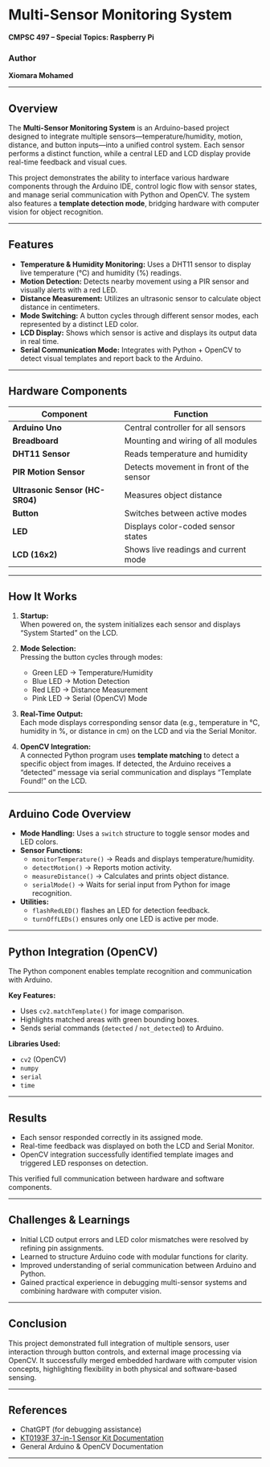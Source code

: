 
# Multi-Sensor Monitoring System

**CMPSC 497 – Special Topics: Raspberry Pi**

### Author
**Xiomara Mohamed**

---

## Overview

The **Multi-Sensor Monitoring System** is an Arduino-based project designed to integrate multiple sensors—temperature/humidity, motion, distance, and button inputs—into a unified control system. Each sensor performs a distinct function, while a central LED and LCD display provide real-time feedback and visual cues.  

This project demonstrates the ability to interface various hardware components through the Arduino IDE, control logic flow with sensor states, and manage serial communication with Python and OpenCV. The system also features a **template detection mode**, bridging hardware with computer vision for object recognition.

---

## Features

- **Temperature & Humidity Monitoring:** Uses a DHT11 sensor to display live temperature (°C) and humidity (%) readings.  
- **Motion Detection:** Detects nearby movement using a PIR sensor and visually alerts with a red LED.  
- **Distance Measurement:** Utilizes an ultrasonic sensor to calculate object distance in centimeters.  
- **Mode Switching:** A button cycles through different sensor modes, each represented by a distinct LED color.  
- **LCD Display:** Shows which sensor is active and displays its output data in real time.  
- **Serial Communication Mode:** Integrates with Python + OpenCV to detect visual templates and report back to the Arduino.  

---

## Hardware Components

| Component | Function |
|------------|-----------|
| **Arduino Uno** | Central controller for all sensors |
| **Breadboard** | Mounting and wiring of all modules |
| **DHT11 Sensor** | Reads temperature and humidity |
| **PIR Motion Sensor** | Detects movement in front of the sensor |
| **Ultrasonic Sensor (HC-SR04)** | Measures object distance |
| **Button** | Switches between active modes |
| **LED** | Displays color-coded sensor states |
| **LCD (16x2)** | Shows live readings and current mode |

---

## How It Works

1. **Startup:**  
   When powered on, the system initializes each sensor and displays “System Started” on the LCD.

2. **Mode Selection:**  
   Pressing the button cycles through modes:
   - Green LED → Temperature/Humidity  
   - Blue LED → Motion Detection  
   - Red LED → Distance Measurement  
   - Pink LED → Serial (OpenCV) Mode  

3. **Real-Time Output:**  
   Each mode displays corresponding sensor data (e.g., temperature in °C, humidity in %, or distance in cm) on the LCD and via the Serial Monitor.

4. **OpenCV Integration:**  
   A connected Python program uses **template matching** to detect a specific object from images. If detected, the Arduino receives a “detected” message via serial communication and displays “Template Found!” on the LCD.

---

## Arduino Code Overview

- **Mode Handling:** Uses a `switch` structure to toggle sensor modes and LED colors.  
- **Sensor Functions:**  
  - `monitorTemperature()` → Reads and displays temperature/humidity.  
  - `detectMotion()` → Reports motion activity.  
  - `measureDistance()` → Calculates and prints object distance.  
  - `serialMode()` → Waits for serial input from Python for image recognition.  
- **Utilities:**  
  - `flashRedLED()` flashes an LED for detection feedback.  
  - `turnOffLEDs()` ensures only one LED is active per mode.  

---

## Python Integration (OpenCV)

The Python component enables template recognition and communication with Arduino.

**Key Features:**
- Uses `cv2.matchTemplate()` for image comparison.  
- Highlights matched areas with green bounding boxes.  
- Sends serial commands (`detected` / `not_detected`) to Arduino.  

**Libraries Used:**
- `cv2` (OpenCV)  
- `numpy`  
- `serial`  
- `time`  

---

## Results

- Each sensor responded correctly in its assigned mode.  
- Real-time feedback was displayed on both the LCD and Serial Monitor.  
- OpenCV integration successfully identified template images and triggered LED responses on detection.  

This verified full communication between hardware and software components.

---

## Challenges & Learnings

- Initial LCD output errors and LED color mismatches were resolved by refining pin assignments.  
- Learned to structure Arduino code with modular functions for clarity.  
- Improved understanding of serial communication between Arduino and Python.  
- Gained practical experience in debugging multi-sensor systems and combining hardware with computer vision.

---

## Conclusion

This project demonstrated full integration of multiple sensors, user interaction through button controls, and external image processing via OpenCV. It successfully merged embedded hardware with computer vision concepts, highlighting flexibility in both physical and software-based sensing.

---

## References
- ChatGPT (for debugging assistance)  
- [KT0193F 37-in-1 Sensor Kit Documentation](https://kt0193f-37-in-1-sensor-kit.readthedocs.io/en/latest/KT0193F.html#component-list)  
- General Arduino & OpenCV Documentation

---

